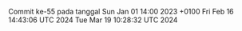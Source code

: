 Commit ke-55 pada tanggal Sun Jan 01 14:00 2023 +0100
Fri Feb 16 14:43:06 UTC 2024
Tue Mar 19 10:28:32 UTC 2024
